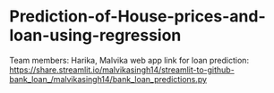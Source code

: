 # Prediction-of-House-prices-and-loan-using-regression
Team members: Harika, Malvika
web app link for loan prediction: https://share.streamlit.io/malvikasingh14/streamlit-to-github-bank_loan_/malvikasingh14/bank_loan_predictions.py
